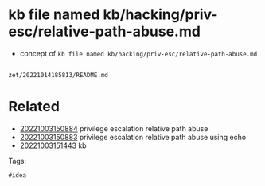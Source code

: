 # kb file named kb/hacking/priv-esc/relative-path-abuse.md

- concept of `kb file named kb/hacking/priv-esc/relative-path-abuse.md`

```
```

` zet/20221014185813/README.md `

# Related

- [20221003150884](/zet/20221003150884/README.md) privilege escalation relative path abuse
- [20221003150883](/zet/20221003150883/README.md) privilege escalation relative path abuse using echo
- [20221003151443](/zet/20221003151443/README.md) kb

Tags:

    #idea

